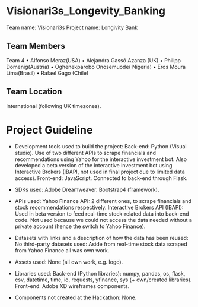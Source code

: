 # Visionari3s_Longevity_Banking

Team name:      Visionari3s
Project name:   Longivity Bank

## Team Members
Team 4
•    Alfonso Meraz(USA)
•    Alejandra Gassó Azanza (UK)
•    Philipp Domenig(Austria)
•    Oghenekparobo Onosemuode( Nigeria)
•    Eros Moura Lima(Brasil)
•    Rafael Gago (Chile)

## Team Location
International (following UK timezones).

# Project Guideline
- Development tools used to build the project:
  Back-end: Python (Visual studio). Use of two different APIs to scrape financials and recommendations using Yahoo for the interactive investment bot.
            Also developed a beta version of the interactive investment bot using Interactive Brokers (IBAPI, not used in final project due to limited data access).
  Front-end: JavaScript. Connected to back-end through Flask.

- SDKs used:
  Adobe Dreamweaver.
  Bootstrap4 (framework).

- APIs used:
  Yahoo Finance API: 2 different ones, to scrape financials and stock recommendations respectively.
  Interactive Brokers API (IBAPI): Used in beta version to feed real-time stock-related data into back-end code. Not used because we could not access the data needed without a private account (hence the switch to Yahoo Finance).

- Datasets with links and a description of how the data has been reused:
  No third-party datasets used: Aside from real-time stock data scraped from Yahoo Finance all was own work.

- Assets used:
  None (all own work, e.g. logo).

- Libraries used:
  Back-end (Python libraries): numpy, pandas, os, flask, csv, datetime, time, io, requests, yfinance, sys (+ own/created libraries).
  Front-end: Adobe XD wireframes components.
  
- Components not created at the Hackathon:
  None.
  
